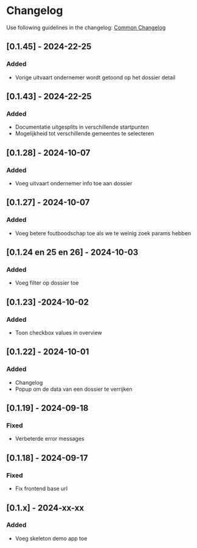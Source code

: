 # Changelog

Use following guidelines in the changelog: [Common Changelog](https://common-changelog.org/)

## [0.1.45] - 2024-22-25
### Added
- Vorige uitvaart ondernemer wordt getoond op het dossier detail

## [0.1.43] - 2024-22-25
### Added
- Documentatie uitgesplits in verschillende startpunten
- Mogelijkheid tot verschillende gemeentes te selecteren

## [0.1.28] - 2024-10-07

### Added

- Voeg uitvaart ondernemer info toe aan dossier

## [0.1.27] - 2024-10-07

### Added

- Voeg betere foutboodschap toe als we te weinig zoek params hebben

## [0.1.24 en 25 en 26] - 2024-10-03

### Added

- Voeg filter op dossier toe

## [0.1.23] -2024-10-02

### Added

- Toon checkbox values in overview

## [0.1.22] - 2024-10-01

### Added

- Changelog
- Popup om de data van een dossier te verrijken


## [0.1.19] - 2024-09-18

### Fixed

- Verbeterde error messages

## [0.1.18] - 2024-09-17

### Fixed

- Fix frontend base url

## [0.1.x] - 2024-xx-xx

### Added

- Voeg skeleton demo app toe
